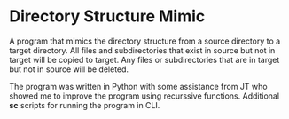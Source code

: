 # Directory Structure Mimic

A program that mimics the directory structure from a source directory to a target directory. All files and subdirectories that exist in source but not in target will be copied to target. Any files or subdirectories that are in target but not in source will be deleted. 

The program was written in Python with some assistance from JT who showed me to improve the program using recurssive functions. Additional **sc** scripts for running the program in CLI.
